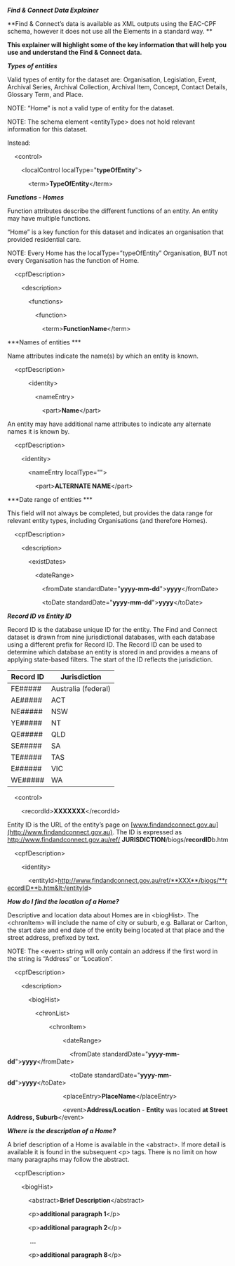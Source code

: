 ***Find & Connect Data Explainer***

**Find & Connect’s data is available as XML outputs using the EAC-CPF schema, however it does not use all the Elements in a standard way. **

**This explainer will highlight some of the key information that will help you use and understand the Find & Connect data.**

***Types of entities***

Valid types of entity for the dataset are: Organisation, Legislation, Event, Archival Series, Archival Collection, Archival Item, Concept, Contact Details, Glossary Term, and Place.

NOTE: “Home” is not a valid type of entity for the dataset.

NOTE: The schema element &lt;entityType&gt; does not hold relevant information for this dataset.

Instead:

&nbsp;&nbsp;&nbsp;&nbsp;&lt;control&gt;

&nbsp;&nbsp;&nbsp;&nbsp;&nbsp;&nbsp;&nbsp;&nbsp;&lt;localControl localType="**typeOfEntity**"&gt;

&nbsp;&nbsp;&nbsp;&nbsp;&nbsp;&nbsp;&nbsp;&nbsp;&nbsp;&nbsp;&nbsp;&nbsp;&lt;term&gt;**TypeOfEntity**&lt;/term&gt;

***Functions - Homes***

Function attributes describe the different functions of an entity. An entity may have multiple functions.

“Home” is a key function for this dataset and indicates an organisation that provided residential care.

NOTE: Every Home has the localType=”typeOfEntity” Organisation, BUT not every Organisation has the function of Home.

&nbsp;&nbsp;&nbsp;&nbsp;&lt;cpfDescription&gt;

&nbsp;&nbsp;&nbsp;&nbsp;&nbsp;&nbsp;&nbsp;&nbsp;&lt;description&gt;

&nbsp;&nbsp;&nbsp;&nbsp;&nbsp;&nbsp;&nbsp;&nbsp;&nbsp;&nbsp;&nbsp;&nbsp;&lt;functions&gt;

&nbsp;&nbsp;&nbsp;&nbsp;&nbsp;&nbsp;&nbsp;&nbsp;&nbsp;&nbsp;&nbsp;&nbsp;&nbsp;&nbsp;&nbsp;&nbsp;&lt;function&gt;

&nbsp;&nbsp;&nbsp;&nbsp;&nbsp;&nbsp;&nbsp;&nbsp;&nbsp;&nbsp;&nbsp;&nbsp;&nbsp;&nbsp;&nbsp;&nbsp;&nbsp;&nbsp;&nbsp;&nbsp;&lt;term&gt;**FunctionName**&lt;/term&gt;

***Names of entities ***

Name attributes indicate the name(s) by which an entity is known.

&nbsp;&nbsp;&nbsp;&nbsp;&lt;cpfDescription&gt;

&nbsp;&nbsp;&nbsp;&nbsp;&nbsp;&nbsp;&nbsp;&nbsp;&nbsp;&nbsp;&nbsp;&nbsp;&lt;identity&gt;

&nbsp;&nbsp;&nbsp;&nbsp;&nbsp;&nbsp;&nbsp;&nbsp;&nbsp;&nbsp;&nbsp;&nbsp;&nbsp;&nbsp;&nbsp;&nbsp;&lt;nameEntry&gt;

&nbsp;&nbsp;&nbsp;&nbsp;&nbsp;&nbsp;&nbsp;&nbsp;&nbsp;&nbsp;&nbsp;&nbsp;&nbsp;&nbsp;&nbsp;&nbsp;&nbsp;&nbsp;&nbsp;&nbsp;&lt;part&gt;**Name**&lt;/part&gt;

An entity may have additional name attributes to indicate any alternate names it is known by.

&nbsp;&nbsp;&nbsp;&nbsp;&lt;cpfDescription&gt;

&nbsp;&nbsp;&nbsp;&nbsp;&nbsp;&nbsp;&nbsp;&nbsp;&lt;identity&gt;

&nbsp;&nbsp;&nbsp;&nbsp;&nbsp;&nbsp;&nbsp;&nbsp;&nbsp;&nbsp;&nbsp;&nbsp;&lt;nameEntry localType=""&gt;

&nbsp;&nbsp;&nbsp;&nbsp;&nbsp;&nbsp;&nbsp;&nbsp;&nbsp;&nbsp;&nbsp;&nbsp;&nbsp;&nbsp;&nbsp;&nbsp;&lt;part&gt;**ALTERNATE NAME**&lt;/part&gt;

***Date range of entities ***

This field will not always be completed, but provides the data range for relevant entity types, including Organisations (and therefore Homes).

&nbsp;&nbsp;&nbsp;&nbsp;&lt;cpfDescription&gt;

&nbsp;&nbsp;&nbsp;&nbsp;&nbsp;&nbsp;&nbsp;&nbsp;&lt;description&gt;

&nbsp;&nbsp;&nbsp;&nbsp;&nbsp;&nbsp;&nbsp;&nbsp;&nbsp;&nbsp;&nbsp;&nbsp;&lt;existDates&gt;

&nbsp;&nbsp;&nbsp;&nbsp;&nbsp;&nbsp;&nbsp;&nbsp;&nbsp;&nbsp;&nbsp;&nbsp;&nbsp;&nbsp;&nbsp;&nbsp;&lt;dateRange&gt;

&nbsp;&nbsp;&nbsp;&nbsp;&nbsp;&nbsp;&nbsp;&nbsp;&nbsp;&nbsp;&nbsp;&nbsp;&nbsp;&nbsp;&nbsp;&nbsp;&nbsp;&nbsp;&nbsp;&nbsp;&lt;fromDate standardDate="**yyyy-mm-dd**"&gt;**yyyy**&lt;/fromDate&gt;

&nbsp;&nbsp;&nbsp;&nbsp;&nbsp;&nbsp;&nbsp;&nbsp;&nbsp;&nbsp;&nbsp;&nbsp;&nbsp;&nbsp;&nbsp;&nbsp;&nbsp;&nbsp;&nbsp;&nbsp;&lt;toDate standardDate="**yyyy-mm-dd**"&gt;**yyyy**&lt;/toDate&gt;

***Record ID vs Entity ID***

Record ID is the database unique ID for the entity. The Find and Connect dataset is drawn from nine jurisdictional databases, with each database using a different prefix for Record ID. The Record ID can be used to determine which database an entity is stored in and provides a means of applying state-based filters. The start of the ID reflects the jurisdiction.

| **Record ID** | **Jurisdiction** |
|---------------|------------------|
| FE\#\#\#\#\#  | Australia (federal)        |
| AE\#\#\#\#\#  | ACT              |
| NE\#\#\#\#\#  | NSW              |
| YE\#\#\#\#\#  | NT               |
| QE\#\#\#\#\#  | QLD              |
| SE\#\#\#\#\#  | SA               |
| TE\#\#\#\#\#  | TAS              |
| E\#\#\#\#\#\# | VIC              |
| WE\#\#\#\#\#  | WA               |

&nbsp;&nbsp;&nbsp;&nbsp;&lt;control&gt;

&nbsp;&nbsp;&nbsp;&nbsp;&nbsp;&nbsp;&nbsp;&nbsp;&lt;recordId&gt;**XXXXXXX**&lt;/recordId&gt;

Entity ID is the URL of the entity’s page on [www.findandconnect.gov.au](http://www.findandconnect.gov.au). The ID is expressed as http://www.findandconnect.gov.au/ref/ **JURISDICTION**/biogs/**recordID**b.htm

&nbsp;&nbsp;&nbsp;&nbsp;&lt;cpfDescription&gt;

&nbsp;&nbsp;&nbsp;&nbsp;&nbsp;&nbsp;&nbsp;&nbsp;&lt;identity&gt;

&nbsp;&nbsp;&nbsp;&nbsp;&nbsp;&nbsp;&nbsp;&nbsp;&nbsp;&nbsp;&nbsp;&nbsp;&lt;entityId&gt;http://www.findandconnect.gov.au/ref/**XXX**/biogs/**recordID**b.htm&lt;/entityId&gt;

***How do I find the location of a Home?***

Descriptive and location data about Homes are in &lt;biogHist&gt;. The &lt;chronItem&gt; will include the name of city or suburb, e.g. Ballarat or Carlton, the start date and end date of the entity being located at that place and the street address, prefixed by text.

NOTE: The &lt;event&gt; string will only contain an address if the first word in the string is “Address” or “Location”.

&nbsp;&nbsp;&nbsp;&nbsp;&lt;cpfDescription&gt;

&nbsp;&nbsp;&nbsp;&nbsp;&nbsp;&nbsp;&nbsp;&nbsp;&lt;description&gt;

&nbsp;&nbsp;&nbsp;&nbsp;&nbsp;&nbsp;&nbsp;&nbsp;&nbsp;&nbsp;&nbsp;&nbsp;&lt;biogHist&gt;

&nbsp;&nbsp;&nbsp;&nbsp;&nbsp;&nbsp;&nbsp;&nbsp;&nbsp;&nbsp;&nbsp;&nbsp;&nbsp;&nbsp;&nbsp;&nbsp;&lt;chronList&gt;

&nbsp;&nbsp;&nbsp;&nbsp;&nbsp;&nbsp;&nbsp;&nbsp;&nbsp;&nbsp;&nbsp;&nbsp;&nbsp;&nbsp;&nbsp;&nbsp;&nbsp;&nbsp;&nbsp;&nbsp;&nbsp;&nbsp;&nbsp;&nbsp;&lt;chronItem&gt;

&nbsp;&nbsp;&nbsp;&nbsp;&nbsp;&nbsp;&nbsp;&nbsp;&nbsp;&nbsp;&nbsp;&nbsp;&nbsp;&nbsp;&nbsp;&nbsp;&nbsp;&nbsp;&nbsp;&nbsp;&nbsp;&nbsp;&nbsp;&nbsp;&nbsp;&nbsp;&nbsp;&nbsp;&nbsp;&nbsp;&nbsp;&nbsp;&lt;dateRange&gt;

&nbsp;&nbsp;&nbsp;&nbsp;&nbsp;&nbsp;&nbsp;&nbsp;&nbsp;&nbsp;&nbsp;&nbsp;&nbsp;&nbsp;&nbsp;&nbsp;&nbsp;&nbsp;&nbsp;&nbsp;&nbsp;&nbsp;&nbsp;&nbsp;&nbsp;&nbsp;&nbsp;&nbsp;&nbsp;&nbsp;&nbsp;&nbsp;&nbsp;&nbsp;&nbsp;&nbsp;&lt;fromDate standardDate="**yyyy-mm-dd**"&gt;**yyyy**&lt;/fromDate&gt;

&nbsp;&nbsp;&nbsp;&nbsp;&nbsp;&nbsp;&nbsp;&nbsp;&nbsp;&nbsp;&nbsp;&nbsp;&nbsp;&nbsp;&nbsp;&nbsp;&nbsp;&nbsp;&nbsp;&nbsp;&nbsp;&nbsp;&nbsp;&nbsp;&nbsp;&nbsp;&nbsp;&nbsp;&nbsp;&nbsp;&nbsp;&nbsp;&nbsp;&nbsp;&nbsp;&nbsp;&lt;toDate standardDate="**yyyy-mm-dd**"&gt;**yyyy**&lt;/toDate&gt;

&nbsp;&nbsp;&nbsp;&nbsp;&nbsp;&nbsp;&nbsp;&nbsp;&nbsp;&nbsp;&nbsp;&nbsp;&nbsp;&nbsp;&nbsp;&nbsp;&nbsp;&nbsp;&nbsp;&nbsp;&nbsp;&nbsp;&nbsp;&nbsp;&nbsp;&nbsp;&nbsp;&nbsp;&nbsp;&nbsp;&nbsp;&nbsp;&lt;placeEntry&gt;**PlaceName**&lt;/placeEntry&gt;

&nbsp;&nbsp;&nbsp;&nbsp;&nbsp;&nbsp;&nbsp;&nbsp;&nbsp;&nbsp;&nbsp;&nbsp;&nbsp;&nbsp;&nbsp;&nbsp;&nbsp;&nbsp;&nbsp;&nbsp;&nbsp;&nbsp;&nbsp;&nbsp;&nbsp;&nbsp;&nbsp;&nbsp;&nbsp;&nbsp;&nbsp;&nbsp;&lt;event&gt;**Address/Location** - **Entity** was located **at Street Address, Suburb**&lt;/event&gt;

***Where is the description of a Home?***

A brief description of a Home is available in the &lt;abstract&gt;. If more detail is available it is found in the subsequent &lt;p&gt; tags. There is no limit on how many paragraphs may follow the abstract.

&nbsp;&nbsp;&nbsp;&nbsp;&lt;cpfDescription&gt;

&nbsp;&nbsp;&nbsp;&nbsp;&nbsp;&nbsp;&nbsp;&nbsp;&lt;biogHist&gt;

&nbsp;&nbsp;&nbsp;&nbsp;&nbsp;&nbsp;&nbsp;&nbsp;&nbsp;&nbsp;&nbsp;&nbsp;&lt;abstract&gt;**Brief Description**&lt;/abstract&gt;

&nbsp;&nbsp;&nbsp;&nbsp;&nbsp;&nbsp;&nbsp;&nbsp;&nbsp;&nbsp;&nbsp;&nbsp;&lt;p&gt;**additional paragraph 1**&lt;/p&gt;

&nbsp;&nbsp;&nbsp;&nbsp;&nbsp;&nbsp;&nbsp;&nbsp;&nbsp;&nbsp;&nbsp;&nbsp;&lt;p&gt;**additional paragraph 2**&lt;/p&gt;

&nbsp;&nbsp;&nbsp;&nbsp;&nbsp;&nbsp;&nbsp;&nbsp;&nbsp;&nbsp;&nbsp;&nbsp; **…**

&nbsp;&nbsp;&nbsp;&nbsp;&nbsp;&nbsp;&nbsp;&nbsp;&nbsp;&nbsp;&nbsp;&nbsp;&lt;p&gt;**additional paragraph 8**&lt;/p&gt;
